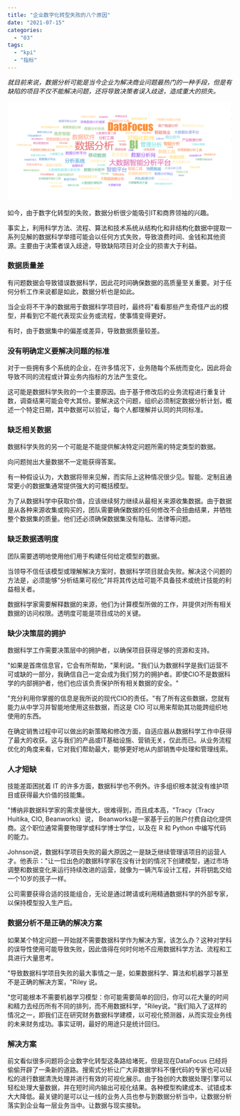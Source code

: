 ```yaml
---
title: "企业数字化转型失败的八个原因"
date: "2021-07-15"
categories: 
  - "03"
tags: 
  - "kpi"
  - "指标"
---
```


_就目前来说，数据分析可能是当今企业为解决商业问题最热门的一种手段，但是有缺陷的项目不仅不能解决问题，还将导致决策者误入歧途，造成重大的损失。_

![84e38ca78515.png](images/84e38ca78515-png.png)

如今，由于数字化转型的失败，数据分析很少能吸引IT和商界领袖的兴趣。

事实上，利用科学方法、流程、算法和技术系统从结构化和非结构化数据中提取一系列见解的数据科学举措可能会以任何方式失败，导致浪费时间、金钱和其他资源。主要由于决策者误入歧途，导致缺陷项目对企业的损害大于利益。

### 数据质量差

有问题数据会导致错误数据科学，因此花时间确保数据的高质量至关重要。对于任何分析工作来说都是如此，数据分析也是如此。

当企业将不干净的数据用于数据科学项目时，最终将"看看那些产生奇怪产出的模型，并看到它不能代表现实业务或流程，使事情变得更好。

有时，由于数据集中的偏差或差异，导致数据质量较差。

### 没有明确定义要解决问题的标准

对于一些拥有多个系统的企业，在许多情况下，业务随每个系统而变化，因此将会导致不同的流程或计算业务内指标的方法产生变化。

这可能是数据科学失败的一个主要原因。由于基于修改后的业务流程进行重复计数，调查结果可能会夸大其份。要解决这个问题，组织必须制定数据分析计划，概述一个特定日期，其中数据可以验证，每个人都理解并认同的共同标准。

### 缺乏相关数据

数据科学失败的另一个可能是不能提供解决特定问题所需的特定类型的数据。

向问题抛出大量数据不一定能获得答案。

有一种假设认为，大数据将带来见解，而实际上这种情况很少见。智能、定制且通常更小的数据集通常提供强大的可概括模型。

为了从数据科学中获取价值，应该继续努力继续从最相关来源收集数据。由于数据是从各种来源收集或购买的，团队需要确保数据的任何修改不会扭曲结果，并牺牲整个数据集的质量。他们还必须确保数据集没有隐私、法律等问题。

### 缺乏数据透明度

团队需要透明地使用他们用于构建任何给定模型的数据。

当领导不信任该模型或理解解决方案时，数据科学项目就会失败。解决这个问题的方法是，必须能够"分析结果可视化"并将其传达给可能不具备技术或统计技能的利益相关者。

数据科学家需要解释数据的来源，他们为计算模型所做的工作，并提供对所有相关数据的访问权限。透明度可能是项目成功的关键。

### 缺少决策层的拥护

数据科学工作需要决策层中的拥护者，以确保项目获得足够的资源和支持。

"如果是首席信息官，它会有所帮助，"莱利说。"我们认为数据科学是我们运营不可或缺的一部分，我确信自己一定会成为我们努力的拥护者。即使CIO不是数据科学的内部拥护者，他们也应该负责保护所有相关数据的安全。"

"充分利用你掌握的信息是我所说的现代CIO的责任。"有了所有这些数据，您就有能力从中学习并智能地使用这些数据，而这是 CIO 可以用来帮助其功能跨组织地使用的东西。

在确定销售过程中可以做出的新策略和修改方面，自适应器从数据科学工作中获得了最大的收获。这与我们的产品或IT基础设施、营销无关，仅此而已。从业务流程优化的角度来看，它对我们帮助最大，能够更好地从内部销售中处理和管理线索。

### 人才短缺

技能差距困扰着 IT 的许多方面，数据科学也不例外。许多组织根本就没有维护项目或获得最大价值的技能集。

"博纳非数据科学家的需求量很大，很难得到，而且成本高，"Tracy（Tracy Huitika, CIO, Beanworks）说， Beanworks是一家基于云的账户付费自动化提供商。这个职位通常需要物理学或科学博士学位，以及在 R 和 Python 中编写代码的能力。

Johnson说，数据科学项目失败的最大原因之一是缺乏继续管理该项目的运营人才。他表示："让一位出色的数据科学家在没有计划的情况下创建模型，通过市场调整和数据变化来运行持续改进的运营，就像为一辆汽车设计工程，并将钥匙交给一个10岁的孩子一样。

公司需要获得合适的技能组合，无论是通过聘请或利用精通数据科学的外部专家，以保持模型投入生产后。

### 数据分析不是正确的解决方案

如果某个特定问题一开始就不需要数据科学作为解决方案，该怎么办？这种对学科的误导性使用可能导致失败，因此值得在何时何地不应用数据科学方法、流程和工具进行大量思考。

"导致数据科学项目失败的最大事情之一是，如果数据科学、算法和机器学习甚至不是正确的解决方案，"Riley 说。

"您可能根本不需要机器学习模型：你可能需要简单的回归，你可以花大量的时间和精力去经历所有不同的排列，而不用数据科学，"Riley说。"我们陷入了这样的情况之一，即我们正在研究财务数据科学建模，以可视化预测器，从而实现业务线的未来财务成功。事实证明，最好的用途只是统计回归。

### 解决方案

前文看似很多问题将企业数字化转型这条路给堵死，但是现在DataFocus 已经将偷偷开辟了一条新的道路。搜索式分析让广大非数据学科不懂代码的专家也可以轻松的进行数据清洗处理并进行有效的可视化展示。由于独创的大数据处理引擎可以轻松处理大量数据，并在短时间内输出可视化结果。各种模型构建成本、试错成本大大降低。最关键的是可以让一线的业务人员也参与到数据分析当中，让数据分析落实到企业每一层业务当中。让数据与现实接轨。
